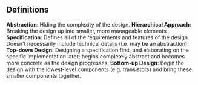 ## Definitions
**Abstraction**: Hiding the complexity of the design.
**Hierarchical Approach**: Breaking the design up into smaller, more manageable elements.
**Specification**: Defines all of the requirements and features of the design. Doesn't necessarily include technical details (i.e. may be an abstraction).
**Top-down Design**: Designing a specification first, and elaborating on the specific implementation later; begins completely abstract and becomes more concrete as the design progresses.
**Bottom-up Design**: Begin the design with the lowest-level components (e.g. transistors) and bring these smaller components together.
